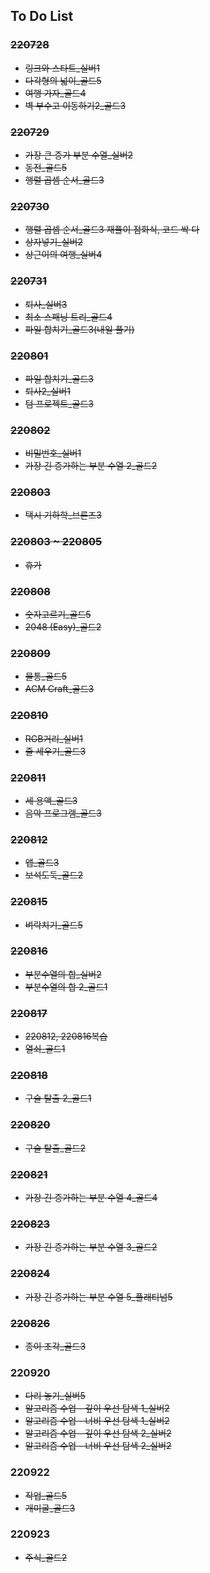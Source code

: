 ## To Do List

### ~~220728~~

-   ~~링크와 스타트\_실버1~~
-   ~~다각형의 넓이\_골드5~~
-   ~~여행 가자\_골드4~~
-   ~~벽 부수고 이동하기2\_골드3~~

### ~~220729~~

-   ~~가장 큰 증가 부분 수열\_실버2~~
-   ~~동전\_골드5~~
-   ~~행렬 곱셈 순서\_골드3~~

### ~~220730~~

-   ~~행렬 곱셈 순서\_골드3 재풀이 점화식, 코드 싹 다~~
-   ~~상자넣기\_실버2~~
-   ~~상근이의 여행\_실버4~~

### ~~220731~~

-   ~~퇴사\_실버3~~
-   ~~최소 스패닝 트리\_골드4~~
-   ~~파일 합치기\_골드3(내일 풀기)~~

### ~~220801~~

-   ~~파일 합치기\_골드3~~
-   ~~퇴사2\_실버1~~
-   ~~텀 프로젝트\_골드3~~

### ~~220802~~

-   ~~비밀번호\_실버1~~
-   ~~가장 긴 증가하는 부분 수열 2\_골드2~~

### ~~220803~~

-   ~~택시 기하학\_브론즈3~~

### ~~220803 ~ 220805~~

-   ~~휴가~~

### ~~220808~~

-   ~~숫자고르기\_골드5~~
-   ~~2048 (Easy)\_골드2~~

### ~~220809~~

-   ~~물통\_골드5~~
-   ~~ACM Craft\_골드3~~

### ~~220810~~

-   ~~RGB거리\_실버1~~
-   ~~줄 세우기\_골드3~~

### ~~220811~~

-   ~~세 용액\_골드3~~
-   ~~음악 프로그램\_골드3~~

### ~~220812~~

-   ~~앱\_골드3~~
-   ~~보석도둑\_골드2~~

### ~~220815~~

-   ~~벼락치기\_골드5~~

### ~~220816~~

-   ~~부분수열의 합\_실버2~~
-   ~~부분수열의 합 2\_골드1~~

### ~~220817~~

-   ~~220812, 220816복습~~
-   ~~열쇠\_골드1~~

### ~~220818~~

-   ~~구슬 탈출 2\_골드1~~

### ~~220820~~

-   ~~구슬 탈출\_골드2~~

### ~~220821~~

-   ~~가장 긴 증가하는 부분 수열 4\_골드4~~

### ~~220823~~

-   ~~가장 긴 증가하는 부분 수열 3\_골드2~~

### ~~220824~~

-   ~~가장 긴 증가하는 부분 수열 5\_플래티넘5~~

### ~~220826~~

-   ~~종이 조각\_골드3~~

### 220920

-   ~~다리 놓기\_실버5~~
-   ~~알고리즘 수업 - 깊이 우선 탐색 1\_실버2~~
-   ~~알고리즘 수업 - 너비 우선 탐색 1\_실버2~~
-   ~~알고리즘 수업 - 깊이 우선 탐색 2\_실버2~~
-   ~~알고리즘 수업 - 너비 우선 탐색 2\_실버2~~

### 220922

-   ~~작업\_골드5~~
-   ~~개미굴\_골드3~~

### 220923

-   ~~주식\_골드2~~
